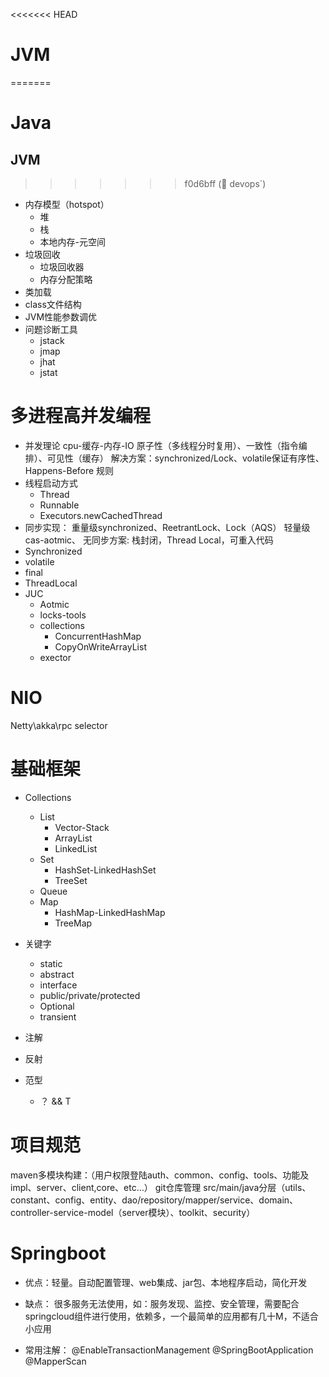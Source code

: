 <<<<<<< HEAD
# JVM
=======
# Java
## JVM
>>>>>>> f0d6bff (:tada: devops`)

- 内存模型（hotspot）
    - 堆
    - 栈
    - 本地内存-元空间
- 垃圾回收
    - 垃圾回收器
    - 内存分配策略
- 类加载
- class文件结构
- JVM性能参数调优
- 问题诊断工具
    - jstack
    - jmap
    - jhat
    - jstat

# 多进程高并发编程
- 并发理论
cpu-缓存-内存-IO
 原子性（多线程分时复用）、一致性（指令编排）、可见性（缓存）
 解决方案：synchronized/Lock、volatile保证有序性、Happens-Before 规则
- 线程启动方式
    - Thread
    - Runnable
    - Executors.newCachedThread
- 同步实现：
重量级synchronized、ReetrantLock、Lock（AQS）
轻量级cas-aotmic、
无同步方案: 栈封闭，Thread Local，可重入代码
- Synchronized
- volatile
- final
- ThreadLocal
- JUC
    - Aotmic
    - locks-tools
    - collections
        - ConcurrentHashMap
        - CopyOnWriteArrayList
    - exector


# NIO

Netty\akka\rpc
selector

# 基础框架

- Collections
    - List
        - Vector-Stack
        - ArrayList
        - LinkedList
    - Set
        - HashSet-LinkedHashSet
        - TreeSet
    - Queue
    - Map
        - HashMap-LinkedHashMap
        - TreeMap

- 关键字
    - static
    - abstract
    - interface
    - public/private/protected
    - Optional
    - transient

- 注解

- 反射

- 范型
    - ？ && T

# 项目规范

maven多模块构建：（用户权限登陆auth、common、config、tools、功能及impl、server、client,core、etc...）
git仓库管理
src/main/java分层（utils、constant、config、entity、dao/repository/mapper/service、domain、controller-service-model（server模块）、toolkit、security）
# Springboot

- 优点：轻量。自动配置管理、web集成、jar包、本地程序启动，简化开发
- 缺点： 很多服务无法使用，如：服务发现、监控、安全管理，需要配合springcloud组件进行使用，依赖多，一个最简单的应用都有几十M，不适合小应用

- 常用注解：
@EnableTransactionManagement
@SpringBootApplication
@MapperScan


